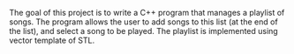 The goal of this project is to write a C++ program that manages a playlist of songs. The program allows the user to add songs to this list (at the end of the list), and select a song to be played.
The playlist is implemented using vector template of STL.

